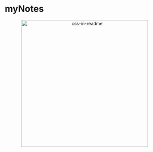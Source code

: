 # myNotes

<div align="center">
    <img src="example.svg" width="400" height="400" alt="css-in-readme">
</div>